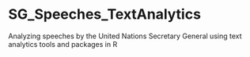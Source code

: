 # SG_Speeches_TextAnalytics
Analyzing speeches by the United Nations Secretary General using text analytics tools and packages in R
